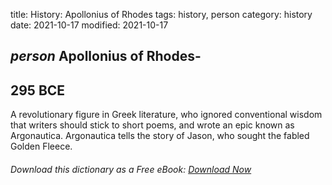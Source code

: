 title: History: Apollonius of Rhodes
tags: history, person
category: history
date: 2021-10-17
modified: 2021-10-17

## _person_ Apollonius of Rhodes-
 295 BCE
-
A revolutionary figure
in Greek literature, who ignored conventional wisdom that writers
should stick to short poems, and wrote an epic known as
Argonautica. Argonautica tells the story of Jason, who
sought the fabled Golden Fleece.


###### Download *this* dictionary as a Free eBook: [Download Now]({static}static/SerfHistoryDictionary.pdf)

